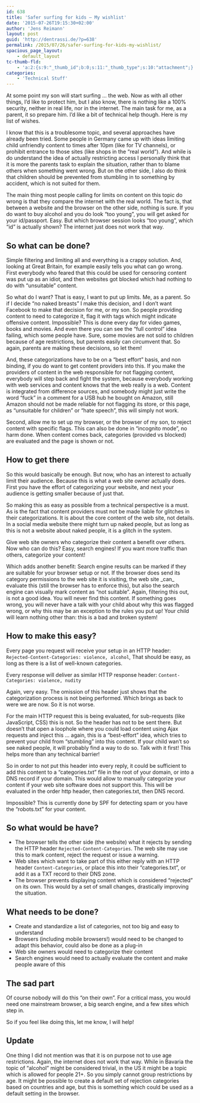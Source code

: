 ```yaml
---
id: 638
title: 'Safer surfing for kids – My wishlist'
date: '2015-07-26T19:15:30+02:00'
author: 'Jens Reimann'
layout: post
guid: 'http://dentrassi.de/?p=638'
permalink: /2015/07/26/safer-surfing-for-kids-my-wishlist/
spacious_page_layout:
    - default_layout
tc-thumb-fld:
    - 'a:2:{s:9:"_thumb_id";b:0;s:11:"_thumb_type";s:10:"attachment";}'
categories:
    - 'Technical Stuff'
---
```


At some point my son will start surfing … the web. Now as with all other things, I’d like to protect him, but I also know, there is nothing like a 100% security, neither in real life, nor in the internet. The main task for me, as a parent, it so prepare him. I’d like a bit of technical help though. Here is my list of wishes.

<!-- more -->

I know that this is a troublesome topic, and several approaches have already been tried. Some people in Germany came up with ideas limiting child unfriendly content to times after 10pm (like for TV channels), or prohibit entrance to those sites (like shops in the “real world”). And while is do understand the idea of actually restricting access I personally think that it is more the parents task to explain the situation, rather than to blame others when something went wrong. But on the other side, I also do think that children should be prevented from stumbling in to something by accident, which is not suited for them.

The main thing most people calling for limits on content on this topic do wrong is that they compare the internet with the real world. The fact is, that between a website and the browser on the other side, nothing is sure. If you do want to buy alcohol and you do look “too young”, you will get asked for your id/passport. Easy. But which browser session looks “too young”, which “id” is actually shown? The internet just does not work that way.

## So what can be done?

Simple filtering and limiting all and everything is a crappy solution. And, looking at Great Britain, for example easily tells you what can go wrong. First everybody who feared that this could be used for censoring content was put up as an idiot, and then websites got blocked which had nothing to do with “unsuitable” content.

So what do I want? That is easy, I want to put up limits. Me, as a parent. So if I decide “no naked breasts” I make this decision, and I don’t want Facebook to make that decision for me, or my son. So people providing content to need to categorize it, flag it with tags which might indicate offensive content. Impossible? This is done every day for video games, books and movies. And even there you can see the “full control” idea failing, which some people have. Sure, some movies are not sold to children because of age restrictions, but parents easily can circumvent that. So again, parents are making these decisions, so let them!

And, these categorizations have to be on a “best effort” basis, and non binding, if you do want to get content providers into this. If you make the providers of content in the web responsible for not flagging content, everybody will step back and fight the system, because everybody working with web services and content knows that the web really is a web. Content is integrated from difference sources, and somebody might just write the word “fuck” in a comment for a USB hub he bought on Amazon, still Amazon should not be made reliable for not flagging its store, or this page, as “unsuitable for children” or “hate speech”, this will simply not work.

Second, allow me to set up my browser, or the browser of my son, to reject content with specific flags. This can also be done in “incognito mode”, no harm done. When content comes back, categories (provided vs blocked) are evaluated and the page is shown or not.

## How to get there

So this would basically be enough. But now, who has an interest to actually limit their audience. Because this is what a web site owner actually does. First you have the effort of categorizing your website, and next your audience is getting smaller because of just that.

So making this as easy as possible from a technical perspective is a must. As is the fact that content providers must not be made liable for glitches in their categorizations. It is about the core content of the web site, not details. In a social media website there might turn up naked people, but as long as this is not a website about naked people, it is a glitch in the system.

Give web site owners who categorize their content a benefit over others. Now who can do this? Easy, search engines! If you want more traffic than others, categorize your content!

Which adds another benefit: Search engine results can be marked if they are suitable for your browser setup or not. If the browser does send its category permissions to the web site it is visiting, the web site \_can\_ evaluate this (still the browser has to enforce this), but also the search engine can visually mark content as “not suitable”. Again, filtering this out, is not a good idea. You will never find this content. If something goes wrong, you will never have a talk with your child about why this was flagged wrong, or why this may be an exception to the rules you put up! Your child will learn nothing other than: this is a bad and broken system!

## How to make this easy?

Every page you request will receive your setup in an HTTP header: `Rejected-Content-Categories: violence, alcohol`, That should be easy, as long as there is a list of well-known categories.

Every response will deliver as similar HTTP response header: `Content-Categories: violence, nudity`

Again, very easy. The omission of this header just shows that the categorization process is not being performed. Which brings as back to were we are now. So it is not worse.

For the main HTTP request this is being evaluated, for sub-requests (like JavaScript, CSS) this is not. So the header has not to be sent there. But doesn’t that open a loophole where you could load content using Ajax requests and inject this … again, this is a “best-effort” idea, which tries to prevent your child from “stumbling” into this content. If your child wan’t so see naked people, it will probably find a way to do so. Talk with it first! This helps more than any technical barrier!

So in order to not put this header into every reply, it could be sufficient to add this content to a “categories.txt” file in the root of your domain, or into a DNS record if your domain. This would allow to manually categorize your content if your web site software does not support this. This will be evaluated in the order http header, then categories.txt, then DNS record.

Impossible? This is currently done by SPF for detecting spam or you have the “robots.txt” for your content.

## So what would be have?

- The browser tells the other side (the website) what it rejects by sending the HTTP header `Rejected-Content-Categories`. The web site may use this to mark content, reject the request or issue a warning.
- Web sites which want to take part of this either reply with an HTTP header `Content-Categories`, or place this into their “categories.txt”, or add it as a TXT record to their DNS zone.
- The browser prevents displaying content which is considered “rejected” on its own.
This would by a set of small changes, drastically improving the situation.


## What needs to be done?

- Create and standardize a list of categories, not too big and easy to understand
- Browsers (including mobile browsers!) would need to be changed to adapt this behavior, could also be done as a plug-in
- Web site owners would need to categorize their content
- Search engines would need to actually evaluate the content and make people aware of this

## The sad part

Of course nobody will do this “on their own”. For a critical mass, you would need one mainstream browser, a big search engine, and a few sites which step in.

So if you feel like doing this, let me know, I will help!

## Update

One thing I did not mention was that it is on purpose not to use age restrictions. Again, the internet does not work that way. While in Bavaria the topic of “alcohol” might be considered trivial, in the US it might be a topic which is allowed for people 21+. So you simply cannot group restrictions by age. It might be possible to create a default set of rejection categories based on countries and age, but this is something which could be used as a default setting in the browser.
